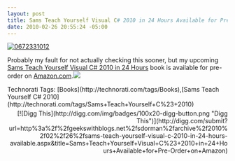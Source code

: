 ```yaml
---
layout: post
title: Sams Teach Yourself Visual C# 2010 in 24 Hours Available for Pre-Order on Amazon
date: 2010-02-26 20:55:24 -05:00
---
```


[![0672331012](http://gwb.blob.core.windows.net/sdorman/WindowsLiveWriter/SamsTeachYourselfVisualC2010in24HoursAva_12632/0672331012_3.jpg "0672331012")](http://www.amazon.com/gp/product/0672331012?ie=UTF8&tag=scotdorm-20&linkCode=as2&camp=1789&creative=9325&creativeASIN=0672331012) 

Probably my fault for not actually checking this sooner, but my upcoming<u> Sams Teach Yourself Visual C# 2010 in 24 Hours</u> book is available for pre-order on [Amazon.com](http://www.amazon.com/gp/product/0672331012?ie=UTF8&tag=scotdorm-20&linkCode=as2&camp=1789&creative=9325&creativeASIN=0672331012).![](http://www.assoc-amazon.com/e/ir?t=scotdorm-20&l=as2&o=1&a=0672331012)

  <div style="padding-bottom: 0px; margin: 0px; padding-left: 0px; padding-right: 0px; display: inline; float: none; padding-top: 0px" id="scid:0767317B-992E-4b12-91E0-4F059A8CECA8:ee258399-7174-48bc-871d-dfc9011d2c3b" class="wlWriterSmartContent">Technorati Tags: [Books](http://technorati.com/tags/Books),[Sams Teach Yourself C# 2010](http://technorati.com/tags/Sams+Teach+Yourself+C%23+2010)</div><div class="wlWriterHeaderFooter" style="text-align:right; margin:0px; padding:4px 0px 4px 0px;">[![Digg This](http://digg.com/img/badges/100x20-digg-button.png "Digg This")](http://digg.com/submit?url=http%3a%2f%2fgeekswithblogs.net%2fsdorman%2farchive%2f2010%2f02%2f26%2fsams-teach-yourself-visual-c-2010-in-24-hours-available.aspx&title=Sams+Teach+Yourself+Visual+C%23+2010+in+24+Hours+Available+for+Pre-Order+on+Amazon)</div>
